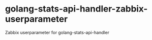golang-stats-api-handler-zabbix-userparameter
==============================================

Zabbix userparameter for golang-stats-api-handler
